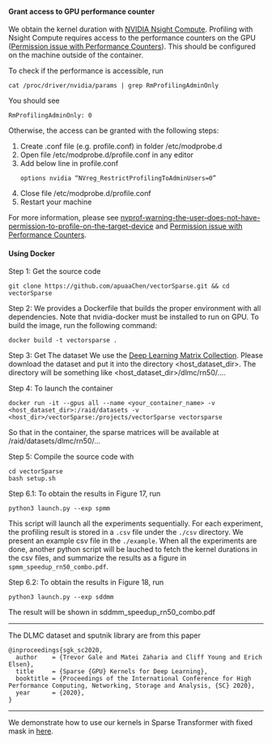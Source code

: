 #### Grant access to GPU performance counter
We obtain the kernel duration with [NVIDIA Nsight Compute](https://developer.nvidia.com/nsight-compute). Profiling with Nsight Compute requires access to the performance counters on the GPU ([Permission issue with Performance Counters](https://developer.nvidia.com/nvidia-development-tools-solutions-err_nvgpuctrperm-permission-issue-performance-counters)). This should be configured on the machine outside of the container.

To check if the performance is accessible, run
```shell
cat /proc/driver/nvidia/params | grep RmProfilingAdminOnly
```
You should see
```shell
RmProfilingAdminOnly: 0
```
Otherwise, the access can be granted with the following steps:
1. Create .conf file (e.g. profile.conf) in folder /etc/modprobe.d
2. Open file /etc/modprobe.d/profile.conf in any editor
3. Add below line in profile.conf
   ```
   options nvidia “NVreg_RestrictProfilingToAdminUsers=0”
   ```
4. Close file /etc/modprobe.d/profile.conf
5. Restart your machine

For more information, please see [nvprof-warning-the-user-does-not-have-permission-to-profile-on-the-target-device](https://forums.developer.nvidia.com/t/nvprof-warning-the-user-does-not-have-permission-to-profile-on-the-target-device/72374/8) and [Permission issue with Performance Counters](https://developer.nvidia.com/nvidia-development-tools-solutions-err_nvgpuctrperm-permission-issue-performance-counters).

#### Using Docker

Step 1: Get the source code
```shell
git clone https://github.com/apuaaChen/vectorSparse.git && cd vectorSparse
```

Step 2: We provides a Dockerfile that builds the proper environment with all dependencies. Note that nvidia-docker must be installed to run on GPU. To build the image, run the following command:
```shell
docker build -t vectorsparse .
```

Step 3: Get The dataset
We use the [Deep Learning Matrix Collection](https://storage.googleapis.com/sgk-sc2020/dlmc.tar.gz). Please download the dataset and put it into the directory <host_dataset_dir>. The directory will be something like  <host_dataset_dir>/dlmc/rn50/....

Step 4: To launch the container
```shell
docker run -it --gpus all --name <your_container_name> -v <host_dataset_dir>:/raid/datasets -v <host_dir>/vectorSparse:/projects/vectorSparse vectorsparse
```
So that in the container, the sparse matrices will be available at /raid/datasets/dlmc/rn50/...

Step 5: Compile the source code with
```shell
cd vectorSparse
bash setup.sh
```

Step 6.1: To obtain the results in Figure 17, run
```shell
python3 launch.py --exp spmm
```
This script will launch all the experiments sequentially. For each experiment, the profiling result is stored in a `.csv` file under the `./csv` directory. We present an example csv file in the `./example`. When all the experiments are done, another python script will be lauched to fetch the kernel durations in the csv files, and summarize the results as a figure in `spmm_speedup_rn50_combo.pdf`.

Step 6.2: To obtain the results in Figure 18, run
```shell
python3 launch.py --exp sddmm
```
The result will be shown in sddmm_speedup_rn50_combo.pdf

***

The DLMC dataset and sputnik library are from this paper
```
@inproceedings{sgk_sc2020,
  author    = {Trevor Gale and Matei Zaharia and Cliff Young and Erich Elsen},
  title     = {Sparse {GPU} Kernels for Deep Learning},
  booktitle = {Proceedings of the International Conference for High Performance Computing, Networking, Storage and Analysis, {SC} 2020},
  year      = {2020},
}
```
***
We demonstrate how to use our kernels in Sparse Transformer with fixed mask in [here](https://github.com/apuaaChen/sparse_transformer_sc21).
